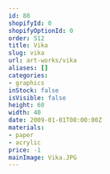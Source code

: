 ```yaml
---
id: 88
shopifyId: 0
shopifyOptionId: 0
order: 512
title: Vika
slug: vika
url: art-works/vika
aliases: []
categories:
- graphics
inStock: false
isVisible: false
height: 60
width: 40
date: 2009-01-01T00:00:00Z
materials:
- paper
- acrylic
price: -1
mainImage: Vika.JPG
---
```

